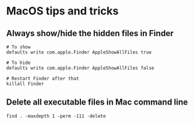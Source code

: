# MacOS tips and tricks

## Always show/hide the hidden files in Finder

```shell
# To show
defaults write com.apple.Finder AppleShowAllFiles true

# To hide
defaults write com.apple.Finder AppleShowAllFiles false

# Restart Finder after that
killall Finder
```

## Delete all executable files in Mac command line

```shell
find . -maxdepth 1 -perm -111 -delete
```